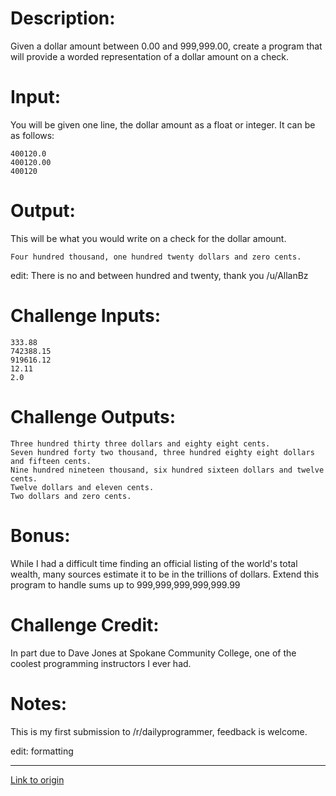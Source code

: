 # Description:

Given a dollar amount between 0.00 and 999,999.00, create a program that will provide a worded representation of a dollar amount on a check.

# Input:

You will be given one line, the dollar amount as a float or integer. It can be as follows:

    400120.0
    400120.00
    400120

# Output:

This will be what you would write on a check for the dollar amount.

    Four hundred thousand, one hundred twenty dollars and zero cents.

edit: There is no and between hundred and twenty, thank you /u/AllanBz

# Challenge Inputs:

    333.88
    742388.15
    919616.12
    12.11
    2.0

# Challenge Outputs:

    Three hundred thirty three dollars and eighty eight cents.
    Seven hundred forty two thousand, three hundred eighty eight dollars and fifteen cents.
    Nine hundred nineteen thousand, six hundred sixteen dollars and twelve cents.
    Twelve dollars and eleven cents.
    Two dollars and zero cents.

# Bonus:

While I had a difficult time finding an official listing of the world's total wealth, many sources estimate it to be in the trillions of dollars. Extend this program to handle sums up to 999,999,999,999,999.99

# Challenge Credit:

In part due to Dave Jones at Spokane Community College, one of the coolest programming instructors I ever had.

# Notes:

This is my first submission to /r/dailyprogrammer, feedback is welcome.

edit: formatting

---

[Link to origin](https://www.reddit.com/r/dailyprogrammer/6yep7x)